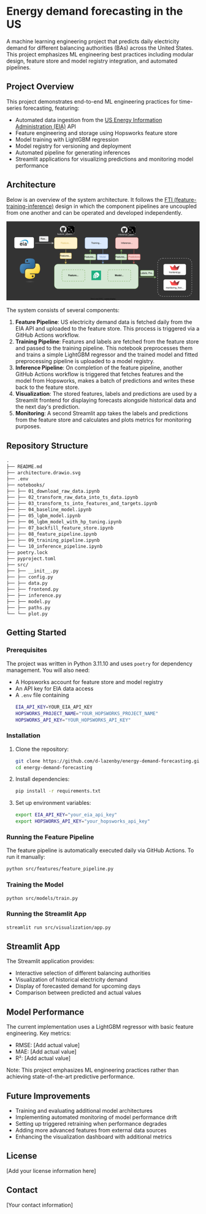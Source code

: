 # Energy demand forecasting in the US

A machine learning engineering project that predicts daily electricity demand for different balancing authorities (BAs) across the United States. This project emphasizes ML engineering best practices including modular design, feature store and model registry integration, and automated pipelines.

## Project Overview

This project demonstrates end-to-end ML engineering practices for time-series forecasting, featuring:

- Automated data ingestion from the [US Energy Information Administration (EIA)](https://www.eia.gov/opendata/) API
- Feature engineering and storage using Hopsworks feature store
- Model training with LightGBM regression
- Model registry for versioning and deployment
- Automated pipeline for generating inferences
- Streamlit applications for visualizing predictions and monitoring model performance

## Architecture
Below is an overview of the system architecture. It follows the [FTI (feature-training-inference)](https://www.hopsworks.ai/post/mlops-to-ml-systems-with-fti-pipelines) design in which the component pipelines are uncoupled from one another and can be operated and developed independently.

![](architecture.drawio.svg)

The system consists of several components:

1. **Feature Pipeline**: US electricity demand data is fetched daily from the EIA API and uploaded to the feature store. This process is triggered via a GitHub Actions workflow.
2. **Training Pipeline**: Features and labels are fetched from the feature store and passed to the training pipeline. This notebook preprocesses them and trains a simple LightGBM regressor and the trained model and fitted preprocessing pipeline is uploaded to a model registry.
3. **Inference Pipeline**: On completion of the feature pipeline, another GitHub Actions workflow is triggered that fetches features and the model from Hopsworks, makes a batch of predictions and writes these back to the feature store. 
4. **Visualization**: The stored features, labels and predictions are used by a Streamlit frontend for displaying forecasts alongside historical data and the next day's prediction.
5. **Monitoring**: A second Streamlit app takes the labels and predictions from the feature store and calculates and plots metrics for monitoring purposes.

## Repository Structure

```
.
├── README.md
├── architecture.drawio.svg
├── .env
├── notebooks/
├── ├── 01_download_raw_data.ipynb
├── ├── 02_transform_raw_data_into_ts_data.ipynb
├── ├── 03_transform_ts_into_features_and_targets.ipynb
├── ├── 04_baseline_model.ipynb
├── ├── 05_lgbm_model.ipynb
├── ├── 06_lgbm_model_with_hp_tuning.ipynb
├── ├── 07_backfill_feature_store.ipynb
├── ├── 08_feature_pipeline.ipynb
├── ├── 09_training_pipeline.ipynb
├── └── 10_inference_pipeline.ipynb
├── poetry.lock
├── pyproject.toml
├── src/
├── ├── __init__.py
├── ├── config.py
├── ├── data.py
├── ├── frontend.py
├── ├── inference.py
├── ├── model.py
├── ├── paths.py
└── └── plot.py
```

## Getting Started

### Prerequisites
The project was written in Python 3.11.10 and uses `poetry` for dependency management. You will also need:

- A Hopsworks account for feature store and model registry
- An API key for EIA data access
- A `.env` file containing
    ```bash
    EIA_API_KEY=YOUR_EIA_API_KEY
    HOPSWORKS_PROJECT_NAME="YOUR_HOPSWORKS_PROJECT_NAME"
    HOPSWORKS_API_KEY="YOUR_HOPSWORKS_API_KEY"
    ```

### Installation

1. Clone the repository:
   ```bash
   git clone https://github.com/d-lazenby/energy-demand-forecasting.git
   cd energy-demand-forecasting
   ```

2. Install dependencies:
   ```bash
   pip install -r requirements.txt
   ```

3. Set up environment variables:
   ```bash
   export EIA_API_KEY="your_eia_api_key"
   export HOPSWORKS_API_KEY="your_hopsworks_api_key"
   ```

### Running the Feature Pipeline

The feature pipeline is automatically executed daily via GitHub Actions. To run it manually:

```bash
python src/features/feature_pipeline.py
```

### Training the Model

```bash
python src/models/train.py
```

### Running the Streamlit App

```bash
streamlit run src/visualization/app.py
```

## Streamlit App

The Streamlit application provides:

- Interactive selection of different balancing authorities
- Visualization of historical electricity demand
- Display of forecasted demand for upcoming days
- Comparison between predicted and actual values

## Model Performance

The current implementation uses a LightGBM regressor with basic feature engineering. Key metrics:

- RMSE: [Add actual value]
- MAE: [Add actual value]
- R²: [Add actual value]

Note: This project emphasizes ML engineering practices rather than achieving state-of-the-art predictive performance.

## Future Improvements

- Training and evaluating additional model architectures
- Implementing automated monitoring of model performance drift
- Setting up triggered retraining when performance degrades
- Adding more advanced features from external data sources
- Enhancing the visualization dashboard with additional metrics

## License

[Add your license information here]

## Contact

[Your contact information]
